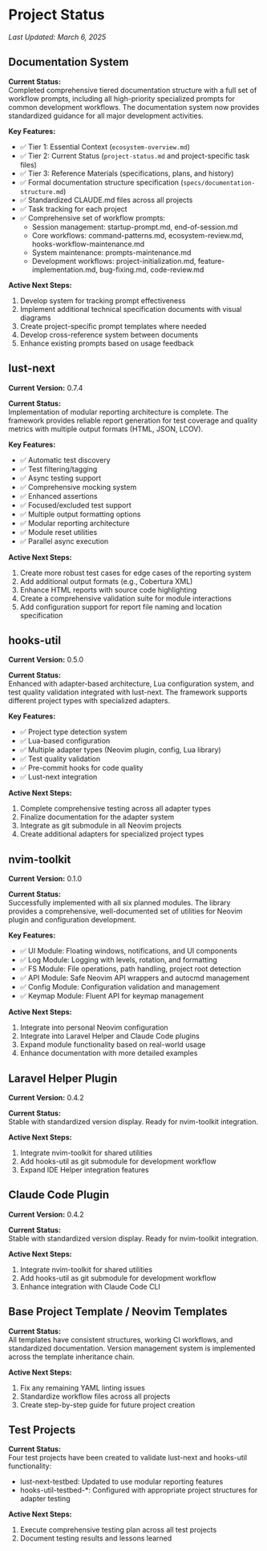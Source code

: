 # Project Status

*Last Updated: March 6, 2025*

## Documentation System

**Current Status:**  
Completed comprehensive tiered documentation structure with a full set of workflow prompts, including all high-priority specialized prompts for common development workflows. The documentation system now provides standardized guidance for all major development activities.

**Key Features:**
- ✅ Tier 1: Essential Context (`ecosystem-overview.md`)
- ✅ Tier 2: Current Status (`project-status.md` and project-specific task files)
- ✅ Tier 3: Reference Materials (specifications, plans, and history)
- ✅ Formal documentation structure specification (`specs/documentation-structure.md`)
- ✅ Standardized CLAUDE.md files across all projects
- ✅ Task tracking for each project
- ✅ Comprehensive set of workflow prompts:
  - Session management: startup-prompt.md, end-of-session.md
  - Core workflows: command-patterns.md, ecosystem-review.md, hooks-workflow-maintenance.md
  - System maintenance: prompts-maintenance.md
  - Development workflows: project-initialization.md, feature-implementation.md, bug-fixing.md, code-review.md

**Active Next Steps:**
1. Develop system for tracking prompt effectiveness
2. Implement additional technical specification documents with visual diagrams
3. Create project-specific prompt templates where needed
4. Develop cross-reference system between documents
5. Enhance existing prompts based on usage feedback

## lust-next

**Current Version:** 0.7.4

**Current Status:**  
Implementation of modular reporting architecture is complete. The framework provides reliable report generation for test coverage and quality metrics with multiple output formats (HTML, JSON, LCOV).

**Key Features:**
- ✅ Automatic test discovery
- ✅ Test filtering/tagging
- ✅ Async testing support
- ✅ Comprehensive mocking system
- ✅ Enhanced assertions
- ✅ Focused/excluded test support
- ✅ Multiple output formatting options
- ✅ Modular reporting architecture
- ✅ Module reset utilities
- ✅ Parallel async execution

**Active Next Steps:**
1. Create more robust test cases for edge cases of the reporting system
2. Add additional output formats (e.g., Cobertura XML)
3. Enhance HTML reports with source code highlighting
4. Create a comprehensive validation suite for module interactions
5. Add configuration support for report file naming and location specification

## hooks-util

**Current Version:** 0.5.0

**Current Status:**  
Enhanced with adapter-based architecture, Lua configuration system, and test quality validation integrated with lust-next. The framework supports different project types with specialized adapters.

**Key Features:**
- ✅ Project type detection system
- ✅ Lua-based configuration
- ✅ Multiple adapter types (Neovim plugin, config, Lua library)
- ✅ Test quality validation
- ✅ Pre-commit hooks for code quality
- ✅ Lust-next integration

**Active Next Steps:**
1. Complete comprehensive testing across all adapter types
2. Finalize documentation for the adapter system
3. Integrate as git submodule in all Neovim projects
4. Create additional adapters for specialized project types

## nvim-toolkit

**Current Version:** 0.1.0

**Current Status:**  
Successfully implemented with all six planned modules. The library provides a comprehensive, well-documented set of utilities for Neovim plugin and configuration development.

**Key Features:**
- ✅ UI Module: Floating windows, notifications, and UI components
- ✅ Log Module: Logging with levels, rotation, and formatting
- ✅ FS Module: File operations, path handling, project root detection
- ✅ API Module: Safe Neovim API wrappers and autocmd management
- ✅ Config Module: Configuration validation and management
- ✅ Keymap Module: Fluent API for keymap management

**Active Next Steps:**
1. Integrate into personal Neovim configuration
2. Integrate into Laravel Helper and Claude Code plugins
3. Expand module functionality based on real-world usage
4. Enhance documentation with more detailed examples

## Laravel Helper Plugin

**Current Version:** 0.4.2

**Current Status:**  
Stable with standardized version display. Ready for nvim-toolkit integration.

**Active Next Steps:**
1. Integrate nvim-toolkit for shared utilities
2. Add hooks-util as git submodule for development workflow
3. Expand IDE Helper integration features

## Claude Code Plugin

**Current Version:** 0.4.2

**Current Status:**  
Stable with standardized version display. Ready for nvim-toolkit integration.

**Active Next Steps:**
1. Integrate nvim-toolkit for shared utilities
2. Add hooks-util as git submodule for development workflow
3. Enhance integration with Claude Code CLI

## Base Project Template / Neovim Templates

**Current Status:**  
All templates have consistent structures, working CI workflows, and standardized documentation. Version management system is implemented across the template inheritance chain.

**Active Next Steps:**
1. Fix any remaining YAML linting issues
2. Standardize workflow files across all projects
3. Create step-by-step guide for future project creation

## Test Projects

**Current Status:**  
Four test projects have been created to validate lust-next and hooks-util functionality:
- lust-next-testbed: Updated to use modular reporting features
- hooks-util-testbed-*: Configured with appropriate project structures for adapter testing

**Active Next Steps:**
1. Execute comprehensive testing plan across all test projects
2. Document testing results and lessons learned